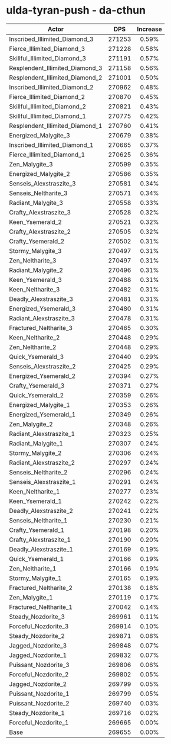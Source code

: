 # ulda-tyran-push - da-cthun
| Actor | DPS | Increase |
|---|:---:|:---:|
|Inscribed_Illimited_Diamond_3|271253|0.59%|
|Fierce_Illimited_Diamond_3|271228|0.58%|
|Skillful_Illimited_Diamond_3|271191|0.57%|
|Resplendent_Illimited_Diamond_3|271158|0.56%|
|Resplendent_Illimited_Diamond_2|271001|0.50%|
|Inscribed_Illimited_Diamond_2|270962|0.48%|
|Fierce_Illimited_Diamond_2|270870|0.45%|
|Skillful_Illimited_Diamond_2|270821|0.43%|
|Skillful_Illimited_Diamond_1|270775|0.42%|
|Resplendent_Illimited_Diamond_1|270760|0.41%|
|Energized_Malygite_3|270679|0.38%|
|Inscribed_Illimited_Diamond_1|270665|0.37%|
|Fierce_Illimited_Diamond_1|270625|0.36%|
|Zen_Malygite_3|270599|0.35%|
|Energized_Malygite_2|270586|0.35%|
|Senseis_Alexstraszite_3|270581|0.34%|
|Senseis_Neltharite_3|270571|0.34%|
|Radiant_Malygite_3|270558|0.33%|
|Crafty_Alexstraszite_3|270528|0.32%|
|Keen_Ysemerald_2|270521|0.32%|
|Crafty_Alexstraszite_2|270505|0.32%|
|Crafty_Ysemerald_2|270502|0.31%|
|Stormy_Malygite_3|270497|0.31%|
|Zen_Neltharite_3|270497|0.31%|
|Radiant_Malygite_2|270496|0.31%|
|Keen_Ysemerald_3|270488|0.31%|
|Keen_Neltharite_3|270482|0.31%|
|Deadly_Alexstraszite_3|270481|0.31%|
|Energized_Ysemerald_3|270480|0.31%|
|Radiant_Alexstraszite_3|270478|0.31%|
|Fractured_Neltharite_3|270465|0.30%|
|Keen_Neltharite_2|270448|0.29%|
|Zen_Neltharite_2|270448|0.29%|
|Quick_Ysemerald_3|270440|0.29%|
|Senseis_Alexstraszite_2|270425|0.29%|
|Energized_Ysemerald_2|270394|0.27%|
|Crafty_Ysemerald_3|270371|0.27%|
|Quick_Ysemerald_2|270359|0.26%|
|Energized_Malygite_1|270353|0.26%|
|Energized_Ysemerald_1|270349|0.26%|
|Zen_Malygite_2|270348|0.26%|
|Radiant_Alexstraszite_1|270323|0.25%|
|Radiant_Malygite_1|270307|0.24%|
|Stormy_Malygite_2|270306|0.24%|
|Radiant_Alexstraszite_2|270297|0.24%|
|Senseis_Neltharite_2|270296|0.24%|
|Senseis_Alexstraszite_1|270291|0.24%|
|Keen_Neltharite_1|270277|0.23%|
|Keen_Ysemerald_1|270242|0.22%|
|Deadly_Alexstraszite_2|270241|0.22%|
|Senseis_Neltharite_1|270230|0.21%|
|Crafty_Ysemerald_1|270198|0.20%|
|Crafty_Alexstraszite_1|270190|0.20%|
|Deadly_Alexstraszite_1|270169|0.19%|
|Quick_Ysemerald_1|270166|0.19%|
|Zen_Neltharite_1|270166|0.19%|
|Stormy_Malygite_1|270165|0.19%|
|Fractured_Neltharite_2|270138|0.18%|
|Zen_Malygite_1|270119|0.17%|
|Fractured_Neltharite_1|270042|0.14%|
|Steady_Nozdorite_3|269961|0.11%|
|Forceful_Nozdorite_3|269914|0.10%|
|Steady_Nozdorite_2|269871|0.08%|
|Jagged_Nozdorite_3|269848|0.07%|
|Jagged_Nozdorite_1|269832|0.07%|
|Puissant_Nozdorite_3|269806|0.06%|
|Forceful_Nozdorite_2|269802|0.05%|
|Jagged_Nozdorite_2|269799|0.05%|
|Puissant_Nozdorite_1|269799|0.05%|
|Puissant_Nozdorite_2|269740|0.03%|
|Steady_Nozdorite_1|269716|0.02%|
|Forceful_Nozdorite_1|269665|0.00%|
|Base|269655|0.00%|
